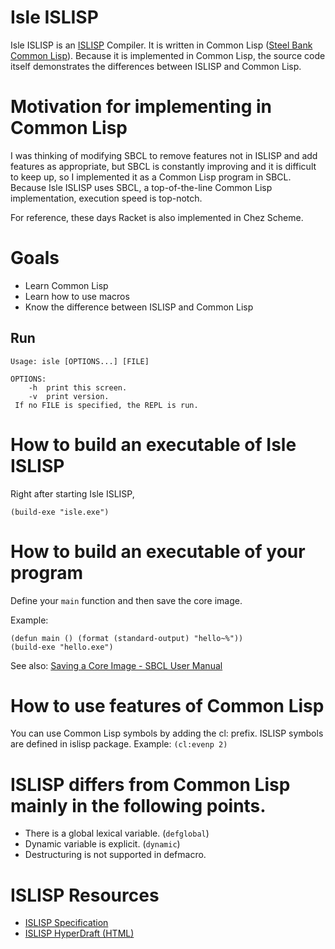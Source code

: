 # Isle ISLISP
Isle ISLISP is an [ISLISP](http://www.islisp.org/) Compiler. It is written in Common Lisp ([Steel Bank Common Lisp](https://sbcl.org/)). Because it is implemented in Common Lisp, the source code itself demonstrates the differences between ISLISP and Common Lisp.

# Motivation for implementing in Common Lisp
I was thinking of modifying SBCL to remove features not in ISLISP and add features as appropriate, but SBCL is constantly improving and it is difficult to keep up, so I implemented it as a Common Lisp program in SBCL. Because Isle ISLISP uses SBCL, a top-of-the-line Common Lisp implementation, execution speed is top-notch.

For reference, these days Racket is also implemented in Chez Scheme.

# Goals
* Learn Common Lisp
* Learn how to use macros
* Know the difference between ISLISP and Common Lisp

## Run
```
Usage: isle [OPTIONS...] [FILE]

OPTIONS:
    -h  print this screen.
    -v  print version.
 If no FILE is specified, the REPL is run.
```

# How to build an executable of Isle ISLISP
Right after starting Isle ISLISP,
```
(build-exe "isle.exe")
```

# How to build an executable of your program
Define your `main` function and then save the core image.

Example:
```
(defun main () (format (standard-output) "hello~%"))
(build-exe "hello.exe")
```
See also: [Saving a Core Image - SBCL User Manual](http://www.sbcl.org/manual/#Saving-a-Core-Image)

# How to use features of Common Lisp
You can use Common Lisp symbols by adding the cl: prefix. ISLISP symbols are defined in islisp package.
Example: `(cl:evenp 2)`

# ISLISP differs from Common Lisp mainly in the following points.
* There is a global lexical variable. (`defglobal`)
* Dynamic variable is explicit. (`dynamic`)
* Destructuring is not supported in defmacro.

# ISLISP Resources
* [ISLISP Specification](http://www.islisp.org/ISLisp-spec.html)
* [ISLISP HyperDraft (HTML)](https://islisp-dev.github.io/ISLispHyperDraft/islisp-v23.html)
